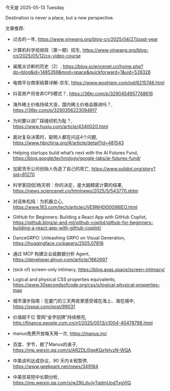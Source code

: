今天是 2025-05-13 Tuesday

Destination is never a place, but a new perspective.

文章推荐:
- 过去的一年, https://www.yinwang.org/blog-cn/2025/04/27/past-year
- 计算机科学视频班（第一期）招生, https://www.yinwang.org/blog-cn/2025/05/12/cs-video-course
- 阑尾炎诊断的历史（2）, https://blog.sciencenet.cn/home.php?do=blog&id=1485359&mod=space&quickforward=1&uid=526326
- 电商平台商家结算详解-京东, https://www.woshipm.com/pd/6215746.html
- 抖音房产将舍弃CPS模式？, https://36kr.com/p/3290454957748616
- 海外稀土价格持续大涨，国内稀土价格会跟进吗？, https://36kr.com/p/3290356223094917
- 为何要以进厂踩缝纫机为耻？, https://www.huxiu.com/article/4340020.html
- 面对复杂决策时，聪明人都在问这4个问题, https://www.hbrchina.org/#/article/detail?id=481543
- Helping startups build what’s next with the AI Futures Fund, https://blog.google/technology/google-labs/ai-futures-fund/
- 加密货币公司创始人伪造了自己的死亡, https://www.solidot.org/story?sid=81270
- 科学家回信|杨天明：你的决定，是大脑精密计算的结果, https://news.sciencenet.cn/htmlnews/2025/5/543770.shtm
- 对话朱松纯：为机器立心, https://www.163.com/tech/article/JVE9NH0I00098IEO.html
- GitHub for Beginners: Building a React App with GitHub Copilot, https://github.blog/ai-and-ml/github-copilot/github-for-beginners-building-a-react-app-with-github-copilot/
- DanceGRPO: Unleashing GRPO on Visual Generation, https://huggingface.co/papers/2505.07818
- 通过 MCP 构建企业级数据分析 Agent, https://developer.aliyun.com/article/1662697
- (sick of) screen-only intimacy, https://blog.avas.space/screen-intimacy/
- Logical and physical CSS properties equivalents, https://www.30secondsofcode.org/css/s/logical-physical-properties-map
- 城市漫步指南｜在厦门的三天两夜里感受城在海上、海在城中, https://sspai.com/post/99031
- 价值超千亿 管网“金字招牌”持续擦亮, http://finance.people.com.cn/n1/2025/0513/c1004-40478798.html

- manus免费开放每天用一次, https://manus.im/
- 百度、字节，掀了Manus的桌子, https://mp.weixin.qq.com/s/ARZDLl0geKQxfeIvzN-WQA
- 中美谈判达成协议，90 天内关税暂停, https://www.geekpark.net/news/349184
- 中美贸易短中长期分析, https://mp.weixin.qq.com/s/w29iLdvJyTqdmUodTxgVIQ